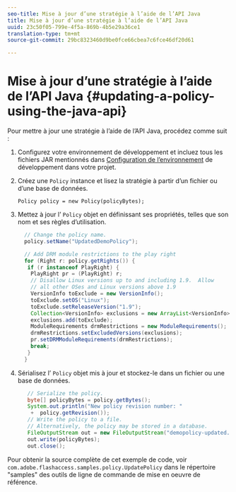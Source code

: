 ```yaml
---
seo-title: Mise à jour d’une stratégie à l’aide de l’API Java
title: Mise à jour d’une stratégie à l’aide de l’API Java
uuid: 23c50f05-799e-4f5a-869b-4b5e29a36ce1
translation-type: tm+mt
source-git-commit: 29bc8323460d9be0fce66cbea7c6fce46df20d61

---
```



# Mise à jour d’une stratégie à l’aide de l’API Java {#updating-a-policy-using-the-java-api}

Pour mettre à jour une stratégie à l’aide de l’API Java, procédez comme suit :

1. Configurez votre environnement de développement et incluez tous les fichiers JAR mentionnés dans [Configuration de l’environnement](../../aaxs-protecting-content/content-setting-up-the-sdk/content-setting-up-the-dev-env.md) de développement dans votre projet.
1. Créez une `Policy` instance et lisez la stratégie à partir d’un fichier ou d’une base de données.

   ```
   Policy policy = new Policy(policyBytes);
   ```

1. Mettez à jour l’ `Policy` objet en définissant ses propriétés, telles que son nom et ses règles d’utilisation.

   ```java
     // Change the policy name.  
     policy.setName("UpdatedDemoPolicy");  
   
     // Add DRM module restrictions to the play right  
     for (Right r: policy.getRights()) {  
      if (r instanceof PlayRight) {  
       PlayRight pr = (PlayRight) r;  
       // Disallow Linux versions up to and including 1.9.  Allow  
       // all other OSes and Linux versions above 1.9  
       VersionInfo toExclude = new VersionInfo();  
       toExclude.setOS("Linux");  
       toExclude.setReleaseVersion("1.9");  
       Collection<VersionInfo> exclusions = new ArrayList<VersionInfo>();  
       exclusions.add(toExclude);  
       ModuleRequirements drmRestrictions = new ModuleRequirements();  
       drmRestrictions.setExcludedVersions(exclusions);  
       pr.setDRMModuleRequirements(drmRestrictions);  
       break;  
      }  
     }
   ```

1. Sérialisez l’ `Policy` objet mis à jour et stockez-le dans un fichier ou une base de données.

   ```java
      // Serialize the policy.  
      byte[] policyBytes = policy.getBytes();  
      System.out.println("New policy revision number: "  
       +  policy.getRevision());      
      // Write the policy to a file.   
      // Alternatively, the policy may be stored in a database.  
      FileOutputStream out = new FileOutputStream("demopolicy-updated.pol");  
      out.write(policyBytes);  
      out.close(); 
   ```

Pour obtenir la source complète de cet exemple de code, voir `com.adobe.flashaccess.samples.policy.UpdatePolicy` dans le répertoire &quot;samples&quot; des outils de ligne de commande de mise en oeuvre de référence.

